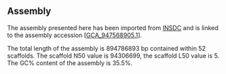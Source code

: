 **Assembly**
--------

The assembly presented here has been imported from [INSDC](http://www.insdc.org) and is linked to the assembly accession [[GCA\_947568905.1](http://www.ebi.ac.uk/ena/data/view/GCA_947568905.1)].

The total length of the assembly is 894786893 bp contained within 52 scaffolds.
The scaffold N50 value is 94306699, the scaffold L50 value is 5.
The GC% content of the assembly is 35.5%.
